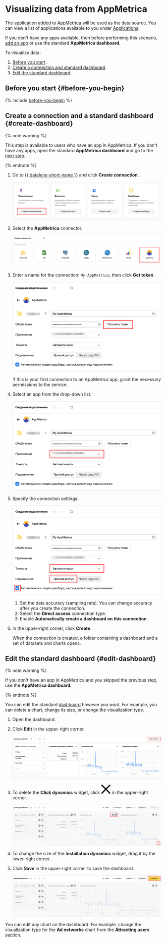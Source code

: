 # Visualizing data from AppMetrica

The application added to [AppMetrica](https://appmetrica.yandex.ru) will be used as the data source. You can view a list of applications available to you under [Applications](https://appmetrica.yandex.ru/application/list).

If you don't have any apps available, then before performing this scenario, [add an app](https://appmetrica.yandex.com/docs/quick-start/concepts/quick-start.html) or use the standard **AppMetrica dashboard**.

To visualize data:

1. [Before you start](#before-you-begin).
1. [Create a connection and standard dashboard](data-from-appmetrica-visualization.md#create-dashboard).
1. [Edit the standard dashboard](data-from-appmetrica-visualization.md#edit-dashboard).

## Before you start {#before-you-begin}

{% include [before-you-begin](../_solutions_includes/before-you-begin-datalens.md) %}

## Create a connection and a standard dashboard {#create-dashboard}

{% note warning %}

This step is available to users who have an app in AppMetrica. If you don't have any apps, open the standard **AppMetrica dashboard** and go to the [next step](data-from-appmetrica-visualization.md#edit-dashboard).

{% endnote %}

1. Go to [{{ datalens-short-name }}](https://datalens.yandex.ru) and click **Create connection**.

    ![image](../../_assets/datalens/solution-06/02-create-connection.png)

1. Select the **AppMetrica** connector.

    ![image](../../_assets/datalens/solution-06/03-choose-appmetrica.png)

1. Enter a name for the connection: `My AppMetrica`, then click **Get token**.

    ![image](../../_assets/datalens/solution-06/get-token.png)

    If this is your first connection to an AppMetrica app, grant the necessary permissions to the service.

1. Select an app from the drop-down list.

    ![image](../../_assets/datalens/solution-06/select-an-app.png)

1. Specify the connection settings:

    ![image](../../_assets/datalens/solution-06/specify-fields.png)
    1. Set the data accuracy (sampling rate). You can change accuracy after you create the connection.
    1. Select the **Direct access** connection type.
    1. Enable **Automatically create a dashboard on this connection**.

1. In the upper-right corner, click **Create**.

    When the connection is created, a folder containing a dashboard and a set of datasets and charts opens.

## Edit the standard dashboard {#edit-dashboard}

{% note warning %}

If you don't have an app in AppMetrica and you skipped the previous step, use the **AppMetrica dashboard**.

{% endnote %}

You can edit the standard [dashboard](../../datalens/concepts/dashboard.md) however you want. For example, you can delete a chart, change its size, or change the visualization type.

1. Open the dashboard.

1. Click **Edit** in the upper-right corner.

    ![image](../../_assets/datalens/solution-06/05-edit-dashboard.png)

1. To delete the **Click dynamics** widget, click ![image](../../_assets/datalens/cross.svg) in the upper-right corner.

    ![image](../../_assets/datalens/solution-06/06-specify-widgets.png)

1. To change the size of the **Installation dynamics** widget, drag it by the lower-right corner.

1. Click **Save** in the upper-right corner to save the dashboard.

     ![image](../../_assets/datalens/solution-06/07-save-dashboard.png)

You can edit any chart on the dashboard. For example, change the visualization type for the **Ad networks** chart from the **Attracting users** section.

